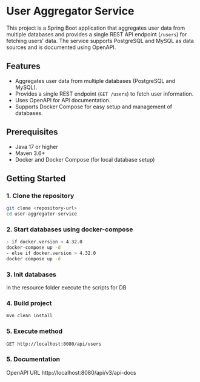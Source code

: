 # User Aggregator Service

This project is a Spring Boot application that aggregates user data from multiple databases and provides a single REST API endpoint (`/users`) for fetching users' data. The service supports PostgreSQL and MySQL as data sources and is documented using OpenAPI.

## Features

- Aggregates user data from multiple databases (PostgreSQL and MySQL).
- Provides a single REST endpoint (`GET /users`) to fetch user information.
- Uses OpenAPI for API documentation.
- Supports Docker Compose for easy setup and management of databases.

## Prerequisites

- Java 17 or higher
- Maven 3.6+
- Docker and Docker Compose (for local database setup)

## Getting Started

### 1. Clone the repository

```bash
git clone <repository-url>
cd user-aggregator-service
```

### 2. Start databases using docker-compose

```bash
- if docker.version < 4.32.0
docker-compose up -d
- else if docker.version > 4.32.0
docker compose up -d
```

### 3. Init databases
in the resource folder execute the scripts for DB

### 4. Build project
```bash
mvn clean install
```

### 5. Execute method
```bash
GET http://localhost:8080/api/users
```

### 5. Documentation
OpenAPI URL
http://localhost:8080/api/v3/api-docs